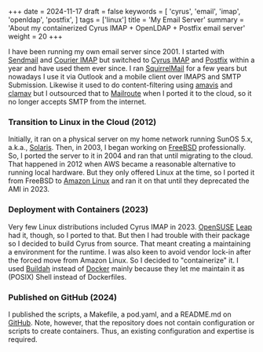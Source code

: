 +++
date = 2024-11-17
draft = false
keywords = [
    'cyrus',
    'email',
    'imap',
    'openldap',
    'postfix',
]
tags = ['linux']
title = 'My Email Server'
summary = 'About my containerized Cyrus IMAP + OpenLDAP + Postfix email server'
weight = 20
+++

I have been running my own email server since 2001.
I started with [Sendmail](https://en.wikipedia.org/wiki/Sendmail)
and [Courier IMAP](https://www.courier-mta.org/imap/)
but switched to [Cyrus IMAP](https://www.cyrusimap.org/)
and [Postfix](https://www.postfix.org/)
within a year and have used them ever since.
I ran [SquirrelMail](https://www.squirrelmail.org/) for a few years but nowadays
I use it via Outlook and a mobile client over IMAPS and SMTP Submission.
Likewise it used to do content-filtering using [amavis](https://www.amavis.org/) and [clamav](https://www.clamav.net/)
but I outsourced that to [Mailroute](https://mailroute.net/)
when I ported it to the cloud, so it no longer accepts SMTP from the internet.

### Transition to Linux in the Cloud (2012)

Initially, it ran on a physical server on my home network running SunOS 5.x,
a.k.a., [Solaris](https://en.wikipedia.org/wiki/Oracle_Solaris).
Then, in 2003, I began working on [FreeBSD](https://freebsd.org) professionally.
So, I ported the server to it in 2004 and ran that until migrating to the cloud.
That happened in 2012 when AWS became a reasonable alternative to running local hardware.
But they only offered Linux at the time,
so I ported it from FreeBSD to [Amazon Linux](https://aws.amazon.com/amazon-linux-ami/)
and ran it on that until they deprecated the AMI in 2023.

### Deployment with Containers (2023)

Very few Linux distributions included Cyrus IMAP in 2023.
[OpenSUSE](https://opensuse.org)
[Leap](https://www.opensuse.org/#Leap)
had it, though, so I ported to that.
But then I had trouble with their package so I decided to build Cyrus from source.
That meant creating a maintaining a environment for the runtime.
I was also keen to avoid vendor lock-in after the forced move from Amazon Linux.
So I decided to "containerize" it.
I used [Buildah](https://buildah.io/)
instead of [Docker](https://www.docker.com) mainly
because they let me maintain it as (POSIX) Shell instead of Dockerfiles.

### Published on GitHub (2024)

I published the scripts, a Makefile, a pod.yaml, and a README.md on [GitHub](https://github.com/amigus/cyrus-imap-server).
Note, however, that the repository does not contain configuration or scripts to create containers.
Thus, an existing configuration and expertise is required.
